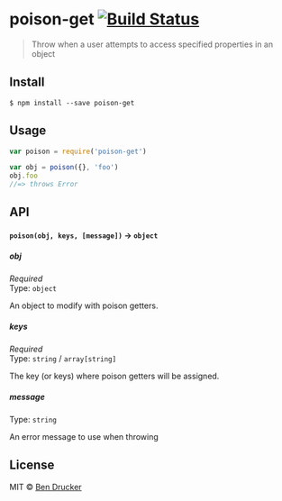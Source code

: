 # poison-get [![Build Status](https://travis-ci.org/bendrucker/poison-get.svg?branch=master)](https://travis-ci.org/bendrucker/poison-get)

> Throw when a user attempts to access specified properties in an object


## Install

```
$ npm install --save poison-get
```


## Usage

```js
var poison = require('poison-get')

var obj = poison({}, 'foo')
obj.foo
//=> throws Error
```

## API

#### `poison(obj, keys, [message])` -> `object`

##### obj

*Required*  
Type: `object`

An object to modify with poison getters.

##### keys

*Required*  
Type: `string` / `array[string]`

The key (or keys) where poison getters will be assigned.

##### message

Type: `string`

An error message to use when throwing

##### 


## License

MIT © [Ben Drucker](http://bendrucker.me)
